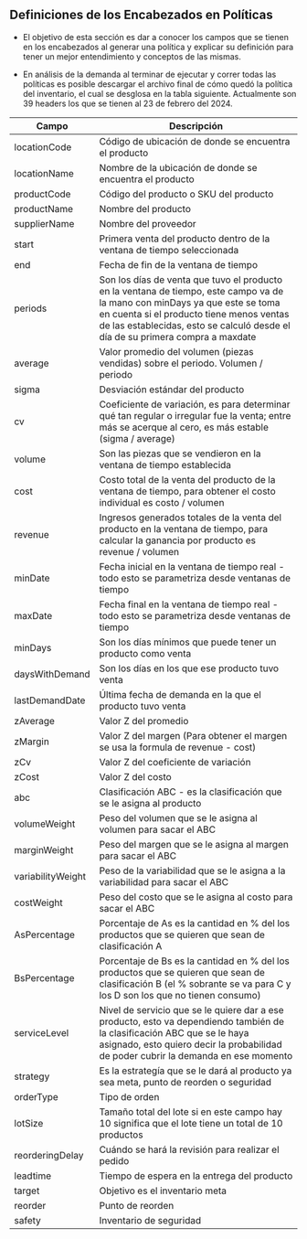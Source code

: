 ## Definiciones de los Encabezados en Políticas

- El objetivo de esta sección es dar a conocer los campos que se tienen en los encabezados al generar una política y explicar su definición para tener un mejor entendimiento y conceptos de las mismas.

- En análisis de la demanda al terminar de ejecutar y correr todas las políticas es posible descargar el archivo final de cómo quedó la política del inventario, el cual se desglosa en la tabla siguiente. Actualmente son 39 headers los que se tienen al 23 de febrero del 2024.

| Campo             | Descripción                     |
|-------------------|---------------------------------|
| locationCode      | Código de ubicación de donde se encuentra el producto             |
| locationName      | Nombre de la ubicación de donde se encuentra el producto          |
| productCode       | Código del producto o SKU del producto            |
| productName       | Nombre del producto              |
| supplierName      | Nombre del proveedor             |
| start             | Primera venta del producto dentro de la ventana de tiempo seleccionada|
| end               | Fecha de fin de la ventana de tiempo                    |
| periods           | Son los días de venta que tuvo el producto en la ventana de tiempo, este campo va de la mano con minDays ya que este se toma en cuenta si el producto tiene menos ventas de las establecidas, esto se calculó desde el día de su primera compra a maxdate         |
| average           | Valor promedio del volumen (piezas vendidas) sobre el periodo.  Volumen / periodo                |
| sigma             | Desviación estándar del producto              |
| cv                | Coeficiente de variación, es para determinar qué tan regular o irregular fue la venta; entre más se acerque al cero, es más estable  (sigma / average)       |
| volume            | Son las piezas que se vendieron en la ventana de tiempo establecida            |
| cost              | Costo total de la venta del producto de la ventana de tiempo, para obtener el costo individual es costo / volumen           |
| revenue           | Ingresos generados totales de la venta del producto en la ventana de tiempo, para calcular la ganancia por producto es revenue / volumen              |
| minDate           | Fecha inicial en la ventana de tiempo real - todo esto se parametriza desde ventanas de tiempo                     |
| maxDate           | Fecha final en la ventana de tiempo real - todo esto se parametriza desde ventanas de tiempo                     |
| minDays           | Son los días mínimos que puede tener un producto como venta       |
| daysWithDemand    | Son los días en los que ese producto tuvo venta                 |
| lastDemandDate    | Última fecha de demanda en la que el producto tuvo venta         |
| zAverage          | Valor Z del promedio             |
| zMargin           | Valor Z del margen (Para obtener el margen se usa la formula de revenue - cost)              |
| zCv               | Valor Z del coeficiente de variación |
| zCost             | Valor Z del costo                 |
| abc               | Clasificación ABC - es la clasificación que se le asigna al producto              |
| volumeWeight      | Peso del volumen que se le asigna al volumen para sacar el ABC                |
| marginWeight      | Peso del margen que se le asigna al margen para sacar el ABC                 |
| variabilityWeight | Peso de la variabilidad que se le asigna a la variabilidad para sacar el ABC         |
| costWeight        | Peso del costo que se le asigna al costo para sacar el ABC                  |
| AsPercentage      | Porcentaje de As es la cantidad en % del los productos que se quieren que sean de clasificación A                |
| BsPercentage      | Porcentaje de Bs es la cantidad en % del los productos que se quieren que sean de clasificación B  (el % sobrante se va para C y los D son los que no tienen consumo)                |
| serviceLevel      | Nivel de servicio que se le quiere dar a ese producto, esto va dependiendo también de la clasificación ABC que se le haya asignado, esto quiero decir la probabilidad de poder cubrir la demanda en ese momento               |
| strategy          | Es la estrategía que se le dará al producto ya sea meta, punto de reorden o seguridad       |
| orderType         | Tipo de orden                    |
| lotSize           | Tamaño total del lote si en este campo hay 10 significa que el lote tiene un total de 10 productos                  |
| reorderingDelay   | Cuándo se hará la revisión para realizar el pedido             |
| leadtime          | Tiempo de espera en la entrega del producto                 |
| target            | Objetivo es el inventario meta                        |
| reorder           | Punto de reorden                        |
| safety            | Inventario de seguridad    |

